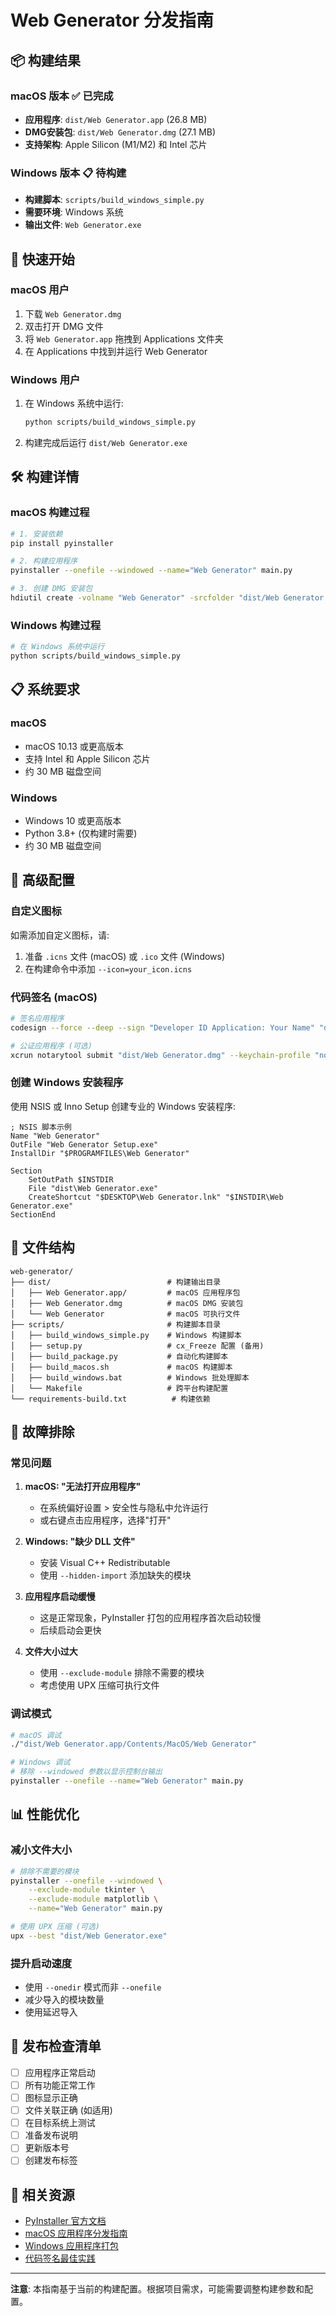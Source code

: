 # Web Generator 分发指南

## 📦 构建结果

### macOS 版本 ✅ 已完成
- **应用程序**: `dist/Web Generator.app` (26.8 MB)
- **DMG安装包**: `dist/Web Generator.dmg` (27.1 MB)
- **支持架构**: Apple Silicon (M1/M2) 和 Intel 芯片

### Windows 版本 📋 待构建
- **构建脚本**: `scripts/build_windows_simple.py`
- **需要环境**: Windows 系统
- **输出文件**: `Web Generator.exe`

## 🚀 快速开始

### macOS 用户
1. 下载 `Web Generator.dmg`
2. 双击打开 DMG 文件
3. 将 `Web Generator.app` 拖拽到 Applications 文件夹
4. 在 Applications 中找到并运行 Web Generator

### Windows 用户
1. 在 Windows 系统中运行:
   ```bash
   python scripts/build_windows_simple.py
   ```
2. 构建完成后运行 `dist/Web Generator.exe`

## 🛠️ 构建详情

### macOS 构建过程
```bash
# 1. 安装依赖
pip install pyinstaller

# 2. 构建应用程序
pyinstaller --onefile --windowed --name="Web Generator" main.py

# 3. 创建 DMG 安装包
hdiutil create -volname "Web Generator" -srcfolder "dist/Web Generator.app" -ov -format UDZO "dist/Web Generator.dmg"
```

### Windows 构建过程
```bash
# 在 Windows 系统中运行
python scripts/build_windows_simple.py
```

## 📋 系统要求

### macOS
- macOS 10.13 或更高版本
- 支持 Intel 和 Apple Silicon 芯片
- 约 30 MB 磁盘空间

### Windows
- Windows 10 或更高版本
- Python 3.8+ (仅构建时需要)
- 约 30 MB 磁盘空间

## 🔧 高级配置

### 自定义图标
如需添加自定义图标，请:
1. 准备 `.icns` 文件 (macOS) 或 `.ico` 文件 (Windows)
2. 在构建命令中添加 `--icon=your_icon.icns`

### 代码签名 (macOS)
```bash
# 签名应用程序
codesign --force --deep --sign "Developer ID Application: Your Name" "dist/Web Generator.app"

# 公证应用程序 (可选)
xcrun notarytool submit "dist/Web Generator.dmg" --keychain-profile "notarytool-profile" --wait
```

### 创建 Windows 安装程序
使用 NSIS 或 Inno Setup 创建专业的 Windows 安装程序:

```nsis
; NSIS 脚本示例
Name "Web Generator"
OutFile "Web Generator Setup.exe"
InstallDir "$PROGRAMFILES\Web Generator"

Section
    SetOutPath $INSTDIR
    File "dist\Web Generator.exe"
    CreateShortcut "$DESKTOP\Web Generator.lnk" "$INSTDIR\Web Generator.exe"
SectionEnd
```

## 📁 文件结构

```
web-generator/
├── dist/                          # 构建输出目录
│   ├── Web Generator.app/         # macOS 应用程序包
│   ├── Web Generator.dmg          # macOS DMG 安装包
│   └── Web Generator              # macOS 可执行文件
├── scripts/                       # 构建脚本目录
│   ├── build_windows_simple.py    # Windows 构建脚本
│   ├── setup.py                   # cx_Freeze 配置 (备用)
│   ├── build_package.py           # 自动化构建脚本
│   ├── build_macos.sh             # macOS 构建脚本
│   ├── build_windows.bat          # Windows 批处理脚本
│   └── Makefile                   # 跨平台构建配置
└── requirements-build.txt          # 构建依赖
```

## 🐛 故障排除

### 常见问题

1. **macOS: "无法打开应用程序"**
   - 在系统偏好设置 > 安全性与隐私中允许运行
   - 或右键点击应用程序，选择"打开"

2. **Windows: "缺少 DLL 文件"**
   - 安装 Visual C++ Redistributable
   - 使用 `--hidden-import` 添加缺失的模块

3. **应用程序启动缓慢**
   - 这是正常现象，PyInstaller 打包的应用程序首次启动较慢
   - 后续启动会更快

4. **文件大小过大**
   - 使用 `--exclude-module` 排除不需要的模块
   - 考虑使用 UPX 压缩可执行文件

### 调试模式
```bash
# macOS 调试
./"dist/Web Generator.app/Contents/MacOS/Web Generator"

# Windows 调试
# 移除 --windowed 参数以显示控制台输出
pyinstaller --onefile --name="Web Generator" main.py
```

## 📊 性能优化

### 减小文件大小
```bash
# 排除不需要的模块
pyinstaller --onefile --windowed \
    --exclude-module tkinter \
    --exclude-module matplotlib \
    --name="Web Generator" main.py

# 使用 UPX 压缩 (可选)
upx --best "dist/Web Generator.exe"
```

### 提升启动速度
- 使用 `--onedir` 模式而非 `--onefile`
- 减少导入的模块数量
- 使用延迟导入

## 📝 发布检查清单

- [ ] 应用程序正常启动
- [ ] 所有功能正常工作
- [ ] 图标显示正确
- [ ] 文件关联正确 (如适用)
- [ ] 在目标系统上测试
- [ ] 准备发布说明
- [ ] 更新版本号
- [ ] 创建发布标签

## 🔗 相关资源

- [PyInstaller 官方文档](https://pyinstaller.readthedocs.io/)
- [macOS 应用程序分发指南](https://developer.apple.com/documentation/xcode/distributing-your-app-for-beta-testing-and-releases)
- [Windows 应用程序打包](https://docs.microsoft.com/en-us/windows/msix/)
- [代码签名最佳实践](https://developer.apple.com/documentation/xcode/notarizing-macos-software-before-distribution)

---

**注意**: 本指南基于当前的构建配置。根据项目需求，可能需要调整构建参数和配置。